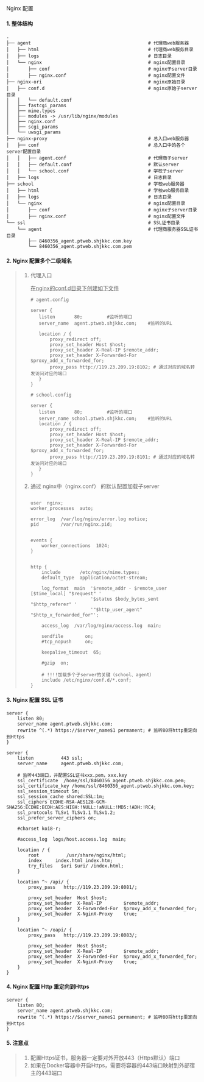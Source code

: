 Nginx 配置

#### 1. 整体结构

```nginx
.
├── agent											# 代理商web服务器
│   ├── html										# 代理商web服务目录
│   ├── logs										# 日志目录
│   └── nginx										# nginx配置目录
│       ├── conf									# nginx子server目录
│       ├── nginx.conf								# nginx配置文件
├── nginx-ori										# nginx原始目录
│   ├── conf.d										# nginx原始子server目录
│   │   └── default.conf
│   ├── fastcgi_params
│   ├── mime.types
│   ├── modules -> /usr/lib/nginx/modules
│   ├── nginx.conf
│   ├── scgi_params
│   └── uwsgi_params
├── nginx-proxy										# 总入口web服务器
│   ├── conf										# 总入口中的各个server配置目录
│   │   ├── agent.conf								# 代理商子server
│   │   ├── default.conf							# 默认server
│   │   └── school.conf								# 学校子server
│   ├── logs										# 日志目录
├── school											# 学校web服务器
│   ├── html										# 学校web服务目录
│   ├── logs										# 日志目录
│   └── nginx										# nginx配置目录
│       ├── conf									# nginx子server目录
│       ├── nginx.conf								# nginx配置文件
└── ssl												# SSL证书目录
    └── agent										# 代理商服务器SSL证书目录
        ├── 8460356_agent.ptweb.shjkkc.com.key
        └── 8460356_agent.ptweb.shjkkc.com.pem

```



#### 2. Nginx 配置多个二级域名

> 1. 代理入口
>
>    <u>在nginx的conf.d目录下创建如下文件</u>
>
>    ```nginx
>    # agent.config
>    
>    server {
>     	listen       80;         #监听的端口
>     	server_name  agent.ptweb.shjkkc.com;    #监听的URL
>      
>     	location / {
>        	proxy_redirect off;
>         	proxy_set_header Host $host;
>         	proxy_set_header X-Real-IP $remote_addr;
>         	proxy_set_header X-Forwarded-For $proxy_add_x_forwarded_for;
>         	proxy_pass http://119.23.209.19:8102; # 通过对应的域名转发访问对应的端口
>     	}
>    }
>    
>    # school.config
>    
>    server {
>     	listen       80;         #监听的端口
>     	server_name	school.ptweb.shjkkc.com;    #监听的URL
>     	location / {
>        	proxy_redirect off;
>         	proxy_set_header Host $host;
>         	proxy_set_header X-Real-IP $remote_addr;
>         	proxy_set_header X-Forwarded-For $proxy_add_x_forwarded_for;
>         	proxy_pass http://119.23.209.19:8101; # 通过对应的域名转发访问对应的端口
>     	}
>    }
>    
>    ```
>
> 2. 通过 nginx中（nginx.conf） 的默认配置加载子server
>
>    ``` nginx
>    
>    user  nginx;
>    worker_processes  auto;
>    
>    error_log  /var/log/nginx/error.log notice;
>    pid        /var/run/nginx.pid;
>    
>    
>    events {
>        worker_connections  1024;
>    }
>    
>    
>    http {
>        include       /etc/nginx/mime.types;
>        default_type  application/octet-stream;
>    
>        log_format  main  '$remote_addr - $remote_user [$time_local] "$request" '
>                          '$status $body_bytes_sent "$http_referer" '
>                          '"$http_user_agent" "$http_x_forwarded_for"';
>    
>        access_log  /var/log/nginx/access.log  main;
>    
>        sendfile        on;
>        #tcp_nopush     on;
>    
>        keepalive_timeout  65;
>    
>        #gzip  on;
>    	
>        # !!!!加载多个子server的关键（school、agent）
>        include /etc/nginx/conf.d/*.conf;
>    }
>    
>    ```
>
>    



#### 3. Nginx 配置 SSL 证书

```nginx
server {
    listen 80;
    server_name agent.ptweb.shjkkc.com;
    rewrite ^(.*) https://$server_name$1 permanent; # 监听80将http重定向到Https
}

server {
    listen       	443 ssl;
    server_name  	agent.ptweb.shjkkc.com;
	
    # 监听443端口，并配置SSL证书xxx.pem，xxx.key
    ssl_certificate  /home/ssl/8460356_agent.ptweb.shjkkc.com.pem;
    ssl_certificate_key /home/ssl/8460356_agent.ptweb.shjkkc.com.key;
    ssl_session_timeout 5m;
    ssl_session_cache shared:SSL:1m;
    ssl_ciphers ECDHE-RSA-AES128-GCM-SHA256:ECDHE:ECDH:AES:HIGH:!NULL:!aNULL:!MD5:!ADH:!RC4;
    ssl_protocols TLSv1 TLSv1.1 TLSv1.2;
    ssl_prefer_server_ciphers on;

    #charset koi8-r;

    #access_log  logs/host.access.log  main;

    location / {
        root		  /usr/share/nginx/html;
        index     index.html index.htm;
        try_files	$uri $uri/ /index.html;
    }

    location ^~ /api/ {
        proxy_pass   http://119.23.209.19:8081/;

        proxy_set_header  Host $host;
        proxy_set_header  X-Real-IP        $remote_addr;
        proxy_set_header  X-Forwarded-For  $proxy_add_x_forwarded_for;
        proxy_set_header  X-NginX-Proxy    true;
    }

    location ^~ /oapi/ {
        proxy_pass   http://119.23.209.19:8083/;

        proxy_set_header  Host $host;
        proxy_set_header  X-Real-IP        $remote_addr;
        proxy_set_header  X-Forwarded-For  $proxy_add_x_forwarded_for;
        proxy_set_header  X-NginX-Proxy    true;
    }
}
```



#### 4. Nginx 配置 Http 重定向到Https

```nginx
server {
    listen 80;
    server_name agent.ptweb.shjkkc.com;
    rewrite ^(.*) https://$server_name$1 permanent; # 监听80将http重定向到Https
}
```



#### 5. 注意点

> 1. 配置Https证书，服务器一定要对外开放443（Https默认）端口
> 2. 如果在Docker容器中开启Https，需要将容器的443端口映射到外部宿主的443端口